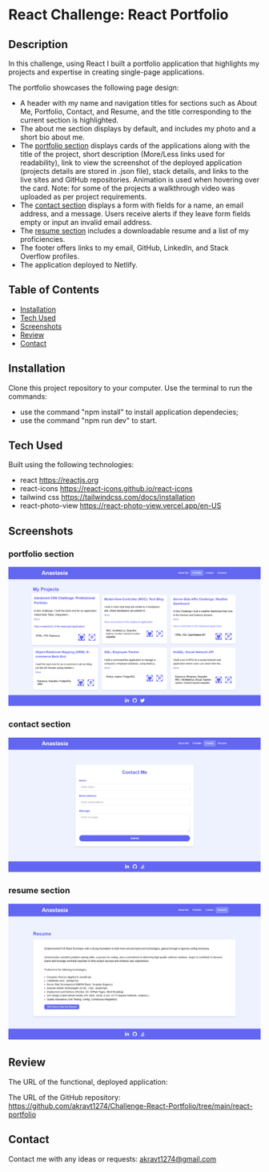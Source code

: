 # React Challenge: React Portfolio

## Description
In this challenge, using React I built a portfolio application that highlights my projects and expertise in creating single-page applications.

The portfolio showcases the following page design:

- A header with my name and navigation titles for sections such as About Me, Portfolio, Contact, and Resume, and the title corresponding to the current section is highlighted.
- The about me section displays by default, and includes my photo and a short bio about me.
- The [portfolio section](#portfolio-section) displays cards of the applications along with the title of the project, short description (More/Less links used for readability), link to view the screenshot of the deployed application (projects details are stored in .json file), stack details, and links to the live sites and GitHub repositories. Animation is used when hovering over the card.  Note: for some of the projects a walkthrough video was uploaded as per project requirements.
- The [contact section](#contact-section) displays a form with fields for a name, an email address, and a message. Users receive alerts if they leave form fields empty or input an invalid email address.
- The [resume section](#resume-section) includes a downloadable resume and a list of my proficiencies.
- The footer offers links to my email, GitHub, LinkedIn, and Stack Overflow profiles.
- The application deployed to Netlify.

## Table of Contents
* [Installation](#installation)
* [Tech Used](#stack)
* [Screenshots](#screenshots)
* [Review](#review)
* [Contact](#contact)


## Installation
Clone this project repository to your computer.
Use the terminal to run the commands:
- use the command "npm install" to install application dependecies;
- use the command "npm run dev" to start.
    

## Tech Used 
Built using the following technologies:
- react https://reactjs.org
- react-icons https://react-icons.github.io/react-icons
- tailwind css https://tailwindcss.com/docs/installation
- react-photo-view https://react-photo-view.vercel.app/en-US

## Screenshots

### portfolio section
![alt text](/react-portfolio/src/assets/images/image.png)

### contact section
![alt text](/react-portfolio/src/assets/images/image-1.png)

### resume section
![alt text](/react-portfolio/src/assets/images/image-2.png)

## Review
The URL of the functional, deployed application:

The URL of the GitHub repository: https://github.com/akravt1274/Challenge-React-Portfolio/tree/main/react-portfolio

## Contact
Contact me with any ideas or requests: akravt1274@gmail.com
